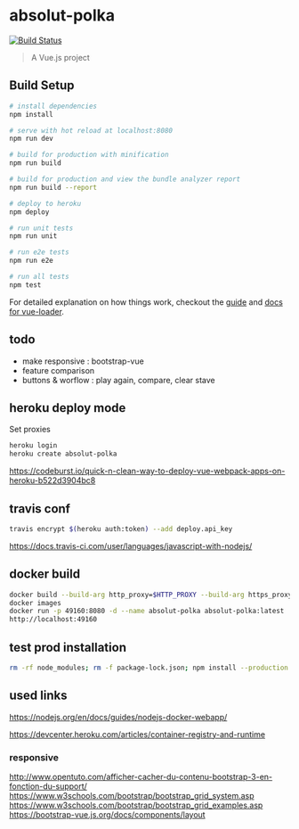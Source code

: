 # absolut-polka

[![Build Status](https://travis-ci.org/Arnotjevleesch/absolut-polka.svg?branch=master)](https://travis-ci.org/Arnotjevleesch/absolut-polka)

> A Vue.js project

## Build Setup

``` bash
# install dependencies
npm install

# serve with hot reload at localhost:8080
npm run dev

# build for production with minification
npm run build

# build for production and view the bundle analyzer report
npm run build --report

# deploy to heroku
npm deploy

# run unit tests
npm run unit

# run e2e tests
npm run e2e

# run all tests
npm test
```

For detailed explanation on how things work, checkout the [guide](http://vuejs-templates.github.io/webpack/) and [docs for vue-loader](http://vuejs.github.io/vue-loader).

## todo
- make responsive : bootstrap-vue
- feature comparison
- buttons & worflow : play again, compare, clear stave

## heroku deploy mode
Set proxies
``` bash
heroku login
heroku create absolut-polka
```
https://codeburst.io/quick-n-clean-way-to-deploy-vue-webpack-apps-on-heroku-b522d3904bc8

## travis conf
``` bash
travis encrypt $(heroku auth:token) --add deploy.api_key
```

https://docs.travis-ci.com/user/languages/javascript-with-nodejs/

## docker build
``` bash
docker build --build-arg http_proxy=$HTTP_PROXY --build-arg https_proxy=$HTTPS_PROXY -t absolut-polka .
docker images
docker run -p 49160:8080 -d --name absolut-polka absolut-polka:latest
http://localhost:49160
```

## test prod installation
``` bash
rm -rf node_modules; rm -f package-lock.json; npm install --production
```

## used links
https://nodejs.org/en/docs/guides/nodejs-docker-webapp/

https://devcenter.heroku.com/articles/container-registry-and-runtime

### responsive
http://www.opentuto.com/afficher-cacher-du-contenu-bootstrap-3-en-fonction-du-support/
https://www.w3schools.com/bootstrap/bootstrap_grid_system.asp
https://www.w3schools.com/bootstrap/bootstrap_grid_examples.asp
https://bootstrap-vue.js.org/docs/components/layout
